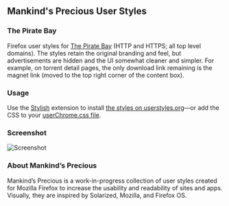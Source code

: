 ## Mankind's Precious User Styles

### The Pirate Bay

Firefox user styles for [The Pirate Bay](https://thepiratebay.org) (HTTP and HTTPS; all top level domains). The styles retain the original branding and feel, but advertisements are hidden and the UI somewhat cleaner and simpler. For example, on torrent detail pages, the only download link remaining is the magnet link (moved to the top right corner of the content box).

### Usage

Use the [Stylish](https://addons.mozilla.org/en-US/firefox/addon/stylish/) extension to install [the styles on userstyles.org](http://userstyles.org/styles/96337/mankind-s-precious-the-pirate-bay)&mdash;or add the CSS to your [userChrome.css file](http://kb.mozillazine.org/index.php?title=UserChrome.css).

### Screenshot

![Screenshot](http://cdn.userstyles.org/style_screenshots/96337_after.jpeg?r=1390631706)

### About Mankind’s Precious

Mankind’s Precious is a work-in-progress collection of user styles created for Mozilla Firefox to increase the usability and readability of sites and apps. Visually, they are inspired by Solarized, Mozilla, and Firefox OS.

